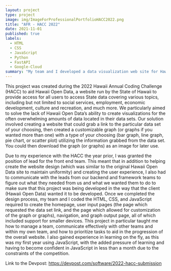 ```yaml
---
layout: project
type: project
image: img/ImageForProfessionalPortfolioHACC2022.png
title: "AFR - HACC 2022"
date: 2021-11-01
published: true
labels:
  - HTML
  - CSS
  - JavaScript
  - Python
  - FastAPI
  - Google-Cloud
summary: "My team and I developed a data visualization web site for Hawaii Open Data during the 2022 Hawaii Annual Coding Challenge."
---
```


This project was created during the 2022 Hawaii Annual Coding Challenge (HACC) to aid Hawaii Open Data, a website run by the State of Hawaii to provide access for all users to access State data covering various topics, including but not limited to social services, employment, economic development, culture and recreation, and much more. 
We particularly aimed to solve the lack of Hawaii Open Data’s ability to create visualizations for the often overwhelming amounts of data located in their data sets. 
Our solution involved creating a website that could grab a link to the particular data set of your choosing, then created a customizable graph (or graphs if you wanted more than one) with a type of your choosing (bar graph, line graph, pie chart, or scatter plot) utilizing the information grabbed from the data set. 
You could then download the graph (or graphs) as an image for later use.

Due to my experience with the HACC the year prior, I was granted the position of lead for the front end team. 
This meant that in addition to helping create the website design (which was similar to the original Hawaii Open Data site to maintain uniformity) and creating the user experience, I also had to communicate with the leads from our backend and framework teams to figure out what they needed from us and what we wanted them to do to make sure that this project was being developed in the way that the client (Hawaii Open Data) wanted it to be developed. 
Once we completed the design process, my team and I coded the HTML, CSS, and JavaScript required to create the homepage, user input pages (the page which requested the data set link, and the page which allowed for customization of the graph or graphs), navigation, and graph output page, all of which included support for smaller devices. 
This project in particular taught me how to manage a team, communicate effectively with other teams and within my own team, and how to prioritize tasks to aid in the progression of the overall website. 
I also gained experience in learning on the fly, as this was my first year using JavaScript, with the added pressure of learning and having to become confident in JavaScript in less than a month due to the constraints of the competition.

Link to the Devpost: <a href="https://devpost.com/software/2022-hacc-submission">https://devpost.com/software/2022-hacc-submission</a>
